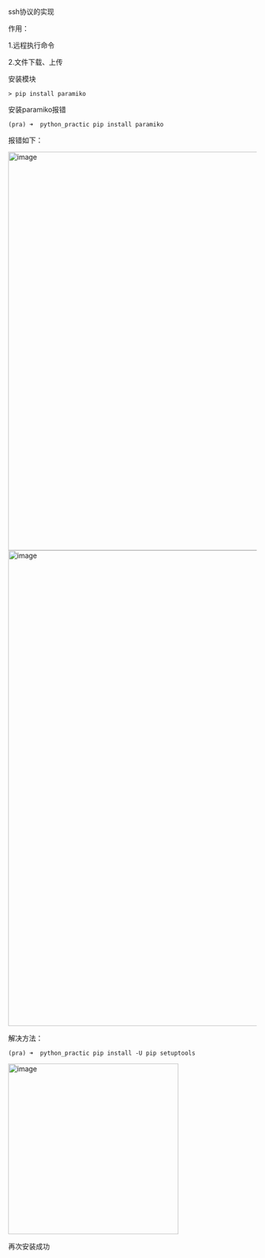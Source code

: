 
ssh协议的实现

作用：

1.远程执行命令

2.文件下载、上传

安装模块

```shell
> pip install paramiko
```


安装paramiko报错
```shell
(pra) ➜  python_practic pip install paramiko
```

报错如下：

<img width="806" alt="image" src="https://github.com/qiutian2020/python/assets/66943119/83cf39b7-61de-466a-9a0f-25c1dd6f513a">


<img width="962" alt="image" src="https://github.com/qiutian2020/python/assets/66943119/8e43a4f2-c073-418d-b520-68c8d9d2c18b">



解决方法：
```shell
(pra) ➜  python_practic pip install -U pip setuptools
```

<img width="345" alt="image" src="https://github.com/qiutian2020/python/assets/66943119/a112c567-7b77-4c3e-b6a5-64e08a6b7ec0">

再次安装成功
